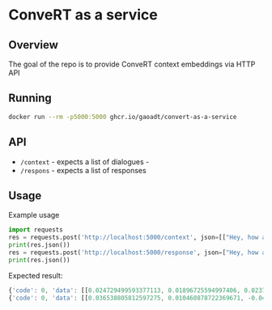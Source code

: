 # ConveRT as a service
## Overview

The goal of the repo is to provide ConveRT context embeddings via HTTP API

## Running

```sh
docker run --rm -p5000:5000 ghcr.io/gaoadt/convert-as-a-service
```

## API
* `/context` - expects a list of dialogues -
* `/respons` - expects a list of responses
## Usage

Example usage
```python
import requests
res = requests.post('http://localhost:5000/context', json=[["Hey, how are you?", "fine"]])
print(res.json())
res = requests.post('http://localhost:5000/response', json=["Hey, how are you?", "fine"])
print(res.json())
```

Expected result:
```js
{'code': 0, 'data': [[0.024729499593377113, 0.01896725594997406, 0.02378075197339058, 0.04291800782084465, -0.06537788361310959  ...
{'code': 0, 'data': [[0.036538805812597275, 0.010460878722369671, -0.047986604273319244, 0.03360487148165703, -0.03292739763855  ...
```
